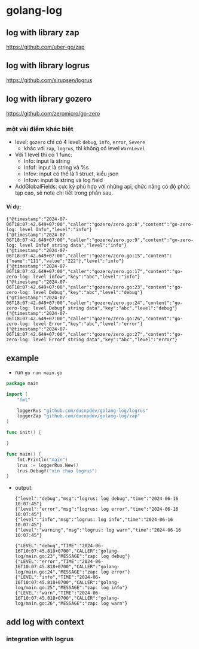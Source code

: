 # golang-log

## log with library zap
https://github.com/uber-go/zap

## log with library logrus
https://github.com/sirupsen/logrus

## log with library gozero
https://github.com/zeromicro/go-zero

### một vài điểm khác biệt
- level: `gozero` chỉ có 4 level: `debug`, `info`, `error`, `Severe`
  - khác với `zap`, `logrus`, thì không có level `WarnLevel`
- Với 1 level thì có 1 func:
  - Info: input là string
  - Infof: input là string và %s
  - Infov: input có thể là 1 struct, kiểu json
  - Infow: input là string và log field
- AddGlobalFields: cực kỳ phù hợp với những api, chức năng có độ phức tạp cao, sẽ note chi tiết trong phần sau.

#### Ví dụ:
```log
{"@timestamp":"2024-07-06T18:07:42.649+07:00","caller":"gozero/zero.go:8","content":"go-zero-log: level Info","level":"info"}
{"@timestamp":"2024-07-06T18:07:42.649+07:00","caller":"gozero/zero.go:9","content":"go-zero-log: level Infof string data","level":"info"}
{"@timestamp":"2024-07-06T18:07:42.649+07:00","caller":"gozero/zero.go:15","content":{"name":"111","value":"222"},"level":"info"}
{"@timestamp":"2024-07-06T18:07:42.649+07:00","caller":"gozero/zero.go:17","content":"go-zero-log: level infow","key":"abc","level":"info"}
{"@timestamp":"2024-07-06T18:07:42.649+07:00","caller":"gozero/zero.go:23","content":"go-zero-log: level Debug","key":"abc","level":"debug"}
{"@timestamp":"2024-07-06T18:07:42.649+07:00","caller":"gozero/zero.go:24","content":"go-zero-log: level Debugf string data","key":"abc","level":"debug"}
{"@timestamp":"2024-07-06T18:07:42.649+07:00","caller":"gozero/zero.go:26","content":"go-zero-log: level Error","key":"abc","level":"error"}
{"@timestamp":"2024-07-06T18:07:42.649+07:00","caller":"gozero/zero.go:27","content":"go-zero-log: level Errorf string data","key":"abc","level":"error"}
```

## example
- run `go run main.go`
```go
package main

import (
	"fmt"

	loggerRus "github.com/ducnpdev/golang-log/logrus"
	loggerZap "github.com/ducnpdev/golang-log/zap"
)

func init() {

}

func main() {
	fmt.Println("main")
	lrus := loggerRus.New()
	lrus.Debugf("xin chao logrus")
}
```
- output:
    ```log
    {"level":"debug","msg":"logrus: log debug","time":"2024-06-16 10:07:45"}
    {"level":"error","msg":"logrus: log error","time":"2024-06-16 10:07:45"}
    {"level":"info","msg":"logrus: log info","time":"2024-06-16 10:07:45"}
    {"level":"warning","msg":"logrus: log warn","time":"2024-06-16 10:07:45"}

    {"LEVEL":"debug","TIME":"2024-06-16T10:07:45.818+0700","CALLER":"golang-log/main.go:23","MESSAGE":"zap: log debug"}
    {"LEVEL":"error","TIME":"2024-06-16T10:07:45.818+0700","CALLER":"golang-log/main.go:24","MESSAGE":"zap: log error"}
    {"LEVEL":"info","TIME":"2024-06-16T10:07:45.818+0700","CALLER":"golang-log/main.go:25","MESSAGE":"zap: log info"}
    {"LEVEL":"warn","TIME":"2024-06-16T10:07:45.818+0700","CALLER":"golang-log/main.go:26","MESSAGE":"zap: log warn"}
    ```

## add log with context
### integration with logrus
